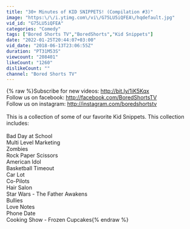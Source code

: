 ```yaml
---
title: "30+ Minutes of KID SNIPPETS! (Compilation #3)"
image: "https:\/\/i.ytimg.com\/vi\/G75LU5iQFEA\/hqdefault.jpg"
vid_id: "G75LU5iQFEA"
categories: "Comedy"
tags: ["Bored Shorts TV","BoredShorts","Kid Snippets"]
date: "2022-01-25T20:44:07+03:00"
vid_date: "2018-06-13T23:06:55Z"
duration: "PT31M53S"
viewcount: "208401"
likeCount: "1260"
dislikeCount: ""
channel: "Bored Shorts TV"
---
```

{% raw %}Subscribe for new videos: <a rel="nofollow" target="blank" href="http://bit.ly/1iK5Kqx">http://bit.ly/1iK5Kqx</a><br />Follow us on facebook: <a rel="nofollow" target="blank" href="http://facebook.com/BoredShortsTV">http://facebook.com/BoredShortsTV</a><br />Follow us on instagram: <a rel="nofollow" target="blank" href="http://instagram.com/boredshortstv">http://instagram.com/boredshortstv</a><br /><br />This is a collection of some of our favorite Kid Snippets. This collection includes:<br /><br />Bad Day at School<br />Multi Level Marketing<br />Zombies<br />Rock Paper Scissors<br />American Idol<br />Basketball Timeout<br />Car Lot<br />Co-Pilots<br />Hair Salon<br />Star Wars - The Father Awakens<br />Bullies<br />Love Notes<br />Phone Date<br />Cooking Show - Frozen Cupcakes{% endraw %}

